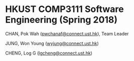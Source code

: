 # HKUST COMP3111 Software Engineering (Spring 2018)


CHAN, Pok Wah	(pwchanaf@connect.ust.hk), Team Leader


JUNG, Won Young	(wyjung@connect.ust.hk)


CHENG, Log G	(lgcheng@connect.ust.hk)